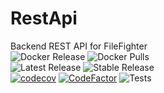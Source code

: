 # RestApi
Backend REST API for FileFighter </br>
![Docker Release](https://img.shields.io/github/v/release/filefighter/restapi?color=dark-green&label=Stable%20Version&logo=docker&style=for-the-badge)
![Docker Pulls](https://img.shields.io/docker/pulls/filefighter/rest?logo=docker&style=for-the-badge)</br>
![Latest Release](https://github.com/FileFighter/RestApi/workflows/Latest%20Release/badge.svg)
![Stable Release](https://github.com/FileFighter/RestApi/workflows/Stable%20Release/badge.svg)</br>
[![codecov](https://codecov.io/gh/FileFighter/RestApi/branch/master/graph/badge.svg)](https://codecov.io/gh/FileFighter/RestApi)
[![CodeFactor](https://www.codefactor.io/repository/github/filefighter/restapi/badge)](https://www.codefactor.io/repository/github/filefighter/restapi)
![Tests](https://github.com/FileFighter/RestApi/workflows/Tests/badge.svg)
